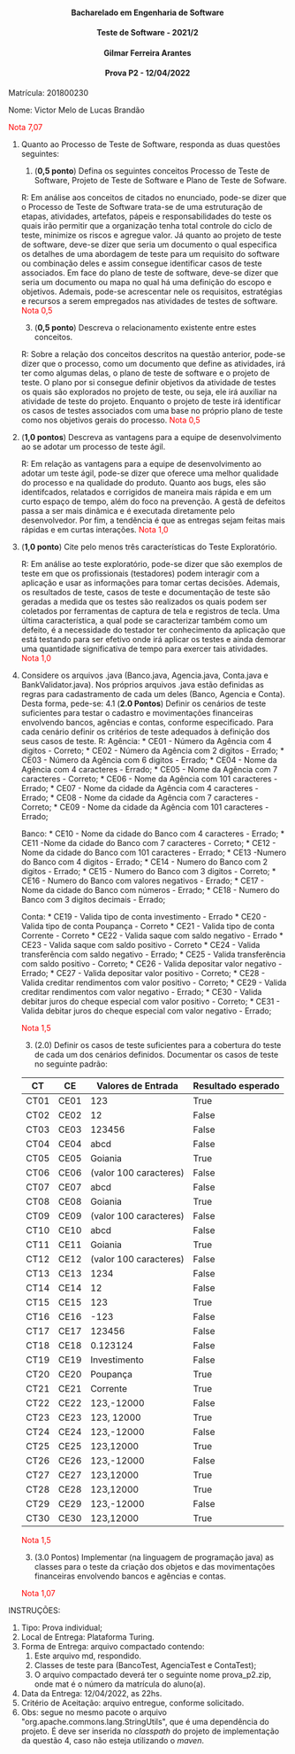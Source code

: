 #### <p style="text-align: center;">Bacharelado em Engenharia de Software</p>
#### <p style="text-align: center;">Teste de Software - 2021/2</p>
#### <p style="text-align: center;">Gilmar Ferreira Arantes</p>
####  <p style="text-align: center;"> Prova P2 - 12/04/2022</p>

Matrícula: 201800230

Nome: Victor Melo de Lucas Brandão

<font color="red">Nota 7,07</font>


1. Quanto ao Processo de Teste de Software, responda as duas questões seguintes:
   1. (**0,5 ponto**) Defina os seguintes conceitos Processo de Teste de Software, Projeto de Teste de Software e Plano de Teste de Sofware.

    R: Em análise aos conceitos de citados no enunciado, pode-se dizer que o Processo de Teste de Software trata-se de uma estruturação de etapas, atividades, artefatos, pápeis e responsabilidades do teste os quais irão permitir que a organização tenha total controle do ciclo de teste, minimize os riscos e agregue valor. Já quanto ao projeto de teste de software, deve-se dizer que seria um documento o qual especifica os detalhes de uma abordagem de teste para um requisito do software ou combinação deles e assim consegue identificar casos de teste associados. Em face do plano de teste de software, deve-se dizer que seria um documento ou mapa no qual há uma definição do escopo e objetivos. Ademais, pode-se acrescentar nele os requisitos, estratégias e recursos a serem empregados nas atividades de testes de software. <font color="red">Nota 0,5</font>

   3. (**0,5 ponto**) Descreva o relacionamento existente entre estes conceitos.

    R: Sobre a relação dos conceitos descritos na questão anterior, pode-se dizer que o processo, como um documento que define as atividades, irá ter como algumas delas, o plano de teste de software e o projeto de teste. O plano por si consegue definir objetivos da atividade de testes os quais são explorados no projeto de teste, ou seja, ele irá auxiliar na atividade de teste do projeto. Enquanto o projeto de teste irá identificar os casos de testes associados com uma base no próprio plano de teste como nos objetivos gerais do processo. <font color="red">Nota 0,5</font>

2. (**1,0 pontos**) Descreva as vantagens para a equipe de desenvolvimento ao se adotar um processo de teste ágil.

    R: Em relação as vantagens para a equipe de desenvolvimento ao adotar um teste ágil, pode-se dizer que oferece uma melhor qualidade do processo e na qualidade do produto. Quanto aos bugs, eles são identifcados, relatados e corrigidos de maneira mais rápida e em um curto espaço de tempo, além do foco na prevenção. A gestã de defeitos passa a ser mais dinâmica e é executada diretamente pelo desenvolvedor. Por fim, a tendência é que as entregas sejam feitas mais rápidas e em curtas interações. <font color="red">Nota 1,0</font>

4. (**1,0 ponto**) Cite pelo menos três características do Teste Exploratório.

    R: Em análise ao teste exploratório, pode-se dizer que são exemplos de teste em que os profissionais (testadores) podem interagir com a aplicação e usar as informações para tomar certas decisões. Ademais, os resultados de teste, casos de teste e documentação de teste são geradas a medida que os testes são realizados os quais podem ser coletados por ferramentas de captura de tela e registros de tecla. Uma última característica, a qual pode se caracterizar também como um defeito, é a necessidade do testador ter conhecimento da aplicação que está testando para ser efetivo onde irá aplicar os testes e ainda demorar uma quantidade significativa de tempo para exercer tais atividades. <font color="red">Nota 1,0</font>

6. Considere os arquivos .java (Banco.java, Agencia.java, Conta.java e BankValidator.java). Nos próprios arquivos .java estão definidas as regras para cadastramento de cada um deles (Banco, Agencia e Conta). Desta forma, pede-se:
   4.1 (**2.0 Pontos**) Definir os cenários de teste suficientes para testar o cadastro e movimentações financeiras envolvendo bancos, agências e contas, conforme especificado. Para cada cenário definir os critérios de teste adequados à definição dos seus casos de teste.
    R:
    Agência:
        *  CE01 - Número da Agência com 4 digitos - Correto;
        *  CE02 - Número da Agência com 2 digitos - Errado;
        *  CE03 - Número da Agência com 6 digitos - Errado;
        *  CE04 - Nome da Agência com 4 caracteres - Errado;
        *  CE05 - Nome da Agência com 7 caracteres - Correto;
        *  CE06 - Nome da Agência com 101 caracteres - Errado;
        *  CE07 - Nome da cidade da Agência com 4 caracteres - Errado;
        *  CE08 - Nome da cidade da Agência com 7 caracteres - Correto;
        *  CE09 - Nome da cidade da Agência com 101 caracteres - Errado;

    Banco:
        *  CE10 - Nome da cidade do Banco com 4 caracteres - Errado;
        *  CE11 -Nome da cidade do Banco com 7 caracteres - Correto;
        *  CE12 - Nome da cidade do Banco com 101 caracteres - Errado;
        *  CE13 -Numero do Banco com 4 digitos - Errado;
        *  CE14 - Numero do Banco com 2 digitos - Errado;
        *  CE15 - Numero do Banco com 3 digitos - Correto;
        *  CE16 - Numero do Banco com valores negativos - Errado;
        *  CE17 - Nome da cidade do Banco com números - Errado;
        *  CE18 - Numero do Banco com 3 digitos decimais - Errado;

    Conta:
        *  CE19 - Valida tipo de conta investimento - Errado
        *  CE20 - Valida tipo de conta Poupança - Correto
        *  CE21 - Valida tipo de conta Corrente - Correto
        *  CE22 - Valida saque com saldo negativo - Errado
        *  CE23 - Valida saque com saldo positivo - Correto
        *  CE24 - Valida transferência com saldo negativo - Errado;
        *  CE25 - Valida transferência com saldo positivo - Correto;
        *  CE26 - Valida depositar valor negativo - Errado;
        *  CE27 - Valida depositar valor positivo - Correto;
        *  CE28 - Valida creditar rendimentos com valor positivo - Correto;
        *  CE29 - Valida creditar rendimentos com valor negativo - Errado;
        *  CE30 - Valida debitar juros do cheque especial com valor positivo - Correto;
        *  CE31 - Valida debitar juros do cheque especial com valor negativo - Errado;

      <font color="red">Nota 1,5</font>

   3. (2.0) Definir os casos de teste suficientes para a cobertura do teste de cada um dos cenários definidos. Documentar os casos de teste no seguinte padrão:


   | CT| CE| Valores de Entrada| Resultado esperado |
   | - | --  |------------------ | ------------------ |
   | CT01 | CE01 | 123                    | True               |
   | CT02 | CE02 | 12                     | False              |
   | CT03 | CE03 | 123456                 | False              |
   | CT04 | CE04 | abcd                   | False              |
   | CT05 | CE05 | Goiania                | True               |
   | CT06 | CE06 | (valor 100 caracteres) | False              |
   | CT07 | CE07 | abcd                   | False              |
   | CT08 | CE08 | Goiania                | True               |
   | CT09 | CE09 | (valor 100 caracteres) | False              |
   | CT10 | CE10 | abcd                   | False              |
   | CT11 | CE11 | Goiania                | True               |
   | CT12 | CE12 | (valor 100 caracteres) | False              |
   | CT13 | CE13 | 1234                   | False              |
   | CT14 | CE14 | 12                     | False              |
   | CT15 | CE15 | 123                    | True               |
   | CT16 | CE16 | -123                   | False              |
   | CT17 | CE17 | 123456                 | False              |
   | CT18 | CE18 | 0.123124               | False              |
   | CT19 | CE19 | Investimento           | False              |
   | CT20 | CE20 | Poupança               | True               |
   | CT21 | CE21 | Corrente               | True               |
   | CT22 | CE22 | 123,-12000             | False              |
   | CT23 | CE23 | 123, 12000             | True               |
   | CT24 | CE24 | 123,-12000             | False              |
   | CT25 | CE25 | 123,12000              | True               |
   | CT26 | CE26 | 123,-12000             | False              |
   | CT27 | CE27 | 123,12000              | True               |
   | CT28 | CE28 | 123,12000              | True               |
   | CT29 | CE29 | 123,-12000             | False              |
   | CT30 | CE30 | 123,12000              | True               |

   <font color="red">Nota 1,5</font>

   3. (3.0 Pontos) Implementar (na linguagem de programação java) as classes para o teste da criação dos objetos e das movimentações financeiras envolvendo bancos e agências e contas.

   <font color="red">Nota 1,07</font>

INSTRUÇÕES:
1. Tipo: Prova individual;
2. Local de Entrega: Plataforma Turing.
3. Forma de Entrega: arquivo compactado contendo:
   1. Este arquivo md, respondido.
   2. Classes de teste para (BancoTest, AgenciaTest e ContaTest);
   3. O arquivo compactado deverá ter o seguinte nome prova_p2<mat>.zip, onde mat é o número da matrícula do aluno(a).
5. Data da Entrega: 12/04/2022, as 22hs.
6. Critério de Aceitação: arquivo entregue, conforme solicitado.
7. Obs: segue no mesmo pacote o arquivo "org.apache.commons.lang.StringUtils", que é uma dependência do projeto. É deve ser inserida no _classpath_ do projeto de implementação da questão 4, caso não esteja utilizando o _maven_.
